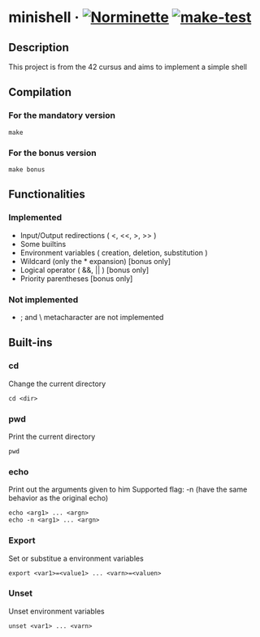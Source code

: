 # minishell &middot; [![Norminette](https://github.com/EnriqueSLeeK/minishell/actions/workflows/norminette.yml/badge.svg)](https://github.com/EnriqueSLeeK/minishell/actions/workflows/norminette.yml) [![make-test](https://github.com/EnriqueSLeeK/minishell/actions/workflows/build.yml/badge.svg)](https://github.com/EnriqueSLeeK/minishell/actions/workflows/build.yml)

## Description
This project is from the 42 cursus and aims to implement a simple shell

## Compilation
### For the mandatory version
```
make
```
### For the bonus version
```
make bonus
```

## Functionalities
### Implemented
- Input/Output redirections ( <, <<, >, >> )
- Some builtins
- Environment variables ( creation, deletion, substitution )
- Wildcard (only the * expansion) [bonus only]
- Logical operator ( &&, || ) [bonus only]
- Priority parentheses [bonus only]

### Not implemented
- ; and \ metacharacter are not implemented

## Built-ins
### cd
Change the current directory
```
cd <dir>
```
### pwd 
Print the current directory
```
pwd
```
### echo
Print out the arguments given to him
Supported flag: -n (have the same behavior as the original echo)
```
echo <arg1> ... <argn>
echo -n <arg1> ... <argn>
```

### Export
Set or substitue a environment variables
```
export <var1>=<value1> ... <varn>=<valuen>
```

### Unset
Unset environment variables
```
unset <var1> ... <varn>
```
